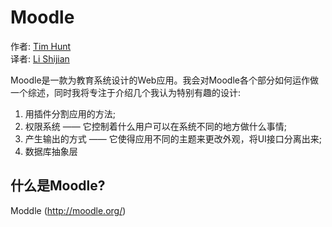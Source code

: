 Moodle
=======
作者: [Tim Hunt](http://www.aosabook.org/en/intro2#hunt-tim)  
译者: [Li Shijian](http://lishijian.com)

Moodle是一款为教育系统设计的Web应用。我会对Moodle各个部分如何运作做一个综述，同时我将专注于介绍几个我认为特别有趣的设计:  
1. 用插件分割应用的方法;  
2. 权限系统 —— 它控制着什么用户可以在系统不同的地方做什么事情;  
3. 产生输出的方式 —— 它使得应用不同的主题来更改外观，将UI接口分离出来;  
4. 数据库抽象层

什么是Moodle?
------------
Moddle (http://moodle.org/)
